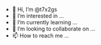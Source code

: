 - 👋 Hi, I’m @t7x2gs
- 👀 I’m interested in ...
- 🌱 I’m currently learning ...
- 💞️ I’m looking to collaborate on ...
- 📫 How to reach me ...

<!---
t7x2gs/t7x2gs is a ✨ special ✨ repository because its `README.md` (this file) appears on your GitHub profile.
You can click the Preview link to take a look at your changes.
--->

